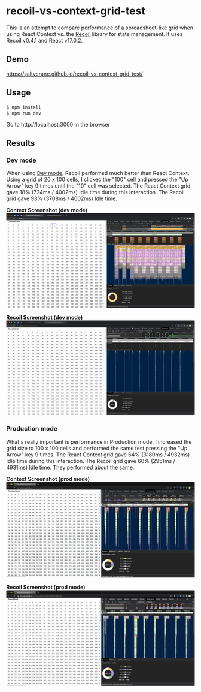 # recoil-vs-context-grid-test

This is an attempt to compare performance of a spreadsheet-like grid when using React Context vs. the [Recoil](https://recoiljs.org/) library for state management. It uses Recoil v0.4.1 and React v17.0.2.

## Demo

https://saltycrane.github.io/recoil-vs-context-grid-test/

## Usage

```
$ npm install
$ npm run dev
```

Go to http://localhost:3000 in the browser

## Results

### Dev mode

When using [Dev mode](https://reactjs.org/docs/optimizing-performance.html#use-the-production-build), Recoil performed much better than React Context. Using a grid of 20 x 100 cells, I clicked the "100" cell and pressed the "Up Arrow" key 9 times until the "10" cell was selected. The React Context grid gave 18% (724ms / 4002ms) Idle time during this interaction. The Recoil grid gave 93% (3708ms / 4002ms) Idle time.

**Context Screenshot (dev mode)**
![context dev screenshot](./img/context-dev-screenshot.png)

**Recoil Screenshot (dev mode)**
![recoil dev screenshot](./img/recoil-dev-screenshot.png)

### Production mode

What's really important is performance in Production mode. I increased the grid size to 100 x 100 cells and performed the same test pressing the "Up Arrow" key 9 times. The React Context grid gave 64% (3180ms / 4932ms) Idle time during this interaction. The Recoil grid gave 60% (2951ms / 4931ms) Idle time. They performed about the same.

**Context Screenshot (prod mode)**
![context prod screenshot](./img/context-prod-screenshot.png)

**Recoil Screenshot (prod mode)**
![recoil prod screenshot](./img/recoil-prod-screenshot.png)
